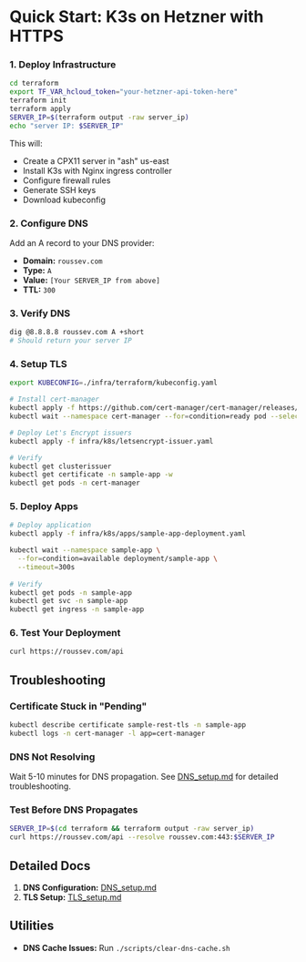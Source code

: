 # Quick Start: K3s on Hetzner with HTTPS

### 1. Deploy Infrastructure
```bash
cd terraform
export TF_VAR_hcloud_token="your-hetzner-api-token-here"
terraform init
terraform apply
SERVER_IP=$(terraform output -raw server_ip)
echo "server IP: $SERVER_IP"
```

This will:
- Create a CPX11 server in "ash" us-east
- Install K3s with Nginx ingress controller
- Configure firewall rules
- Generate SSH keys
- Download kubeconfig

### 2. Configure DNS
Add an A record to your DNS provider:
- **Domain:** `roussev.com`
- **Type:** `A`
- **Value:** `[Your SERVER_IP from above]`
- **TTL:** `300`

### 3. Verify DNS
```bash
dig @8.8.8.8 roussev.com A +short
# Should return your server IP
```

### 4. Setup TLS
```bash
export KUBECONFIG=./infra/terraform/kubeconfig.yaml

# Install cert-manager
kubectl apply -f https://github.com/cert-manager/cert-manager/releases/download/v1.13.2/cert-manager.yaml
kubectl wait --namespace cert-manager --for=condition=ready pod --selector=app.kubernetes.io/instance=cert-manager --timeout=300s

# Deploy Let's Encrypt issuers
kubectl apply -f infra/k8s/letsencrypt-issuer.yaml

# Verify
kubectl get clusterissuer
kubectl get certificate -n sample-app -w
kubectl get pods -n cert-manager
```

### 5. Deploy Apps
```bash
# Deploy application
kubectl apply -f infra/k8s/apps/sample-app-deployment.yaml

kubectl wait --namespace sample-app \
  --for=condition=available deployment/sample-app \
  --timeout=300s
  
# Verify
kubectl get pods -n sample-app
kubectl get svc -n sample-app
kubectl get ingress -n sample-app
```

### 6. Test Your Deployment
```bash
curl https://roussev.com/api
```

## Troubleshooting

### Certificate Stuck in "Pending"
```bash
kubectl describe certificate sample-rest-tls -n sample-app
kubectl logs -n cert-manager -l app=cert-manager
```

### DNS Not Resolving
Wait 5-10 minutes for DNS propagation. See [DNS_setup.md](DNS_setup.md) for detailed troubleshooting.

### Test Before DNS Propagates
```bash
SERVER_IP=$(cd terraform && terraform output -raw server_ip)
curl https://roussev.com/api --resolve roussev.com:443:$SERVER_IP
```

## Detailed Docs

1. **DNS Configuration:** [DNS_setup.md](DNS_setup.md)
2. **TLS Setup:** [TLS_setup.md](TLS_setup.md)

## Utilities

- **DNS Cache Issues:** Run `./scripts/clear-dns-cache.sh`

